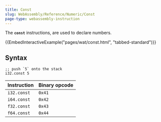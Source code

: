```yaml
---
title: Const
slug: WebAssembly/Reference/Numeric/Const
page-type: webassembly-instruction
---
```




The **`const`** instructions, are used to declare numbers.

{{EmbedInteractiveExample("pages/wat/const.html", "tabbed-standard")}}

## Syntax

```wasm
;; push `5` onto the stack
i32.const 5
```

| Instruction | Binary opcode |
| ----------- | ------------- |
| `i32.const` | `0x41`        |
| `i64.const` | `0x42`        |
| `f32.const` | `0x43`        |
| `f64.const` | `0x44`        |
